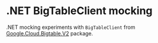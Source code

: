 # .NET BigTableClient mocking

.NET mocking experiments with `BigTableClient` from [Google.Cloud.Bigtable.V2](https://www.nuget.org/packages/Google.Cloud.Bigtable.V2/) package.